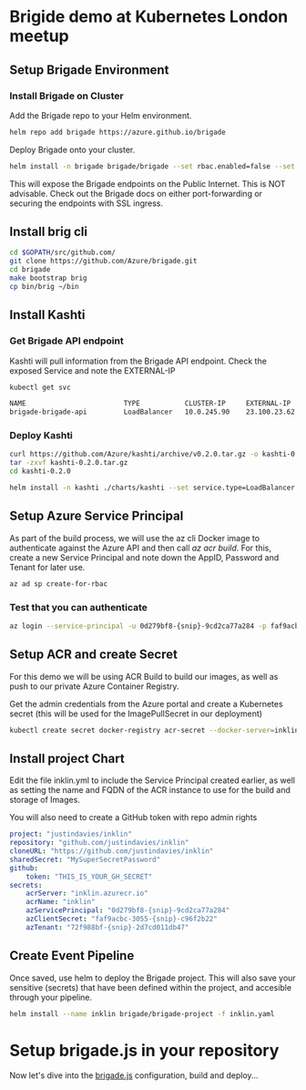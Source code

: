 # Brigide demo at Kubernetes London meetup



## Setup Brigade Environment

### Install Brigade on Cluster

Add the Brigade repo to your Helm environment.

```bash
helm repo add brigade https://azure.github.io/brigade

```

Deploy Brigade onto your cluster.

```bash
helm install -n brigade brigade/brigade --set rbac.enabled=false --set api.service.type=LoadBalancer
```

This will expose the Brigade endpoints on the Public Internet.  This is NOT advisable.  Check out the Brigade docs on either port-forwarding or securing the endpoints with SSL ingress.


## Install brig cli

```bash
cd $GOPATH/src/github.com/
git clone https://github.com/Azure/brigade.git
cd brigade
make bootstrap brig
cp bin/brig ~/bin
```

## Install Kashti

### Get Brigade API endpoint

Kashti will pull information from the Brigade API endpoint.  Check the exposed Service and note the EXTERNAL-IP

```bash
kubectl get svc

NAME                        TYPE           CLUSTER-IP     EXTERNAL-IP     PORT(S)          AGE
brigade-brigade-api         LoadBalancer   10.0.245.90    23.100.23.62    7745:31597/TCP   1h
```

### Deploy Kashti


```bash
curl https://github.com/Azure/kashti/archive/v0.2.0.tar.gz -o kashti-0.2.0.tar.gz
tar -zxvf kashti-0.2.0.tar.gz
cd kashti-0.2.0
```

```bash
helm install -n kashti ./charts/kashti --set service.type=LoadBalancer --set brigade.apiServer=http://23.100.23.62:7745
```


## Setup Azure Service Principal

As part of the build process, we will use the az cli Docker image to authenticate against the Azure API and then call *az acr build*.  For this, create a new Service Principal and note down the AppID, Password and Tenant for later use.

```bash
az ad sp create-for-rbac
```


### Test that you can authenticate

```bash
az login --service-principal -u 0d279bf8-{snip}-9cd2ca77a284 -p faf9acbc-{snip}-c654c96f2b22 --tenant 72f988bf-{snip}-2d7cd011db47
```

## Setup ACR and create Secret

For this demo we will be using ACR Build to build our images, as well as push to our private Azure Container Registry.

Get the admin credentials from the Azure portal and create a Kubernetes secret (this will be used for the ImagePullSecret in our deployment)

```bash
kubectl create secret docker-registry acr-secret --docker-server=inklin.azurecr.io --docker-username=inklin --docker-password=nV8oqk-{snip}-GR4J+ReHtK1Evc --docker-email=juda@microsoft.com
```



## Install project Chart
Edit the file inklin.yml to include the Service Principal created earlier, as well as setting the name and FQDN of the ACR instance to use for the build and storage of Images.

You will also need to create a GitHub token with repo admin rights

```yaml
project: "justindavies/inklin"
repository: "github.com/justindavies/inklin"
cloneURL: "https://github.com/justindavies/inklin"
sharedSecret: "MySuperSecretPassword"
github:
    token: "THIS_IS_YOUR_GH_SECRET"
secrets:
    acrServer: "inklin.azurecr.io"
    acrName: "inklin"
    azServicePrincipal: "0d279bf8-{snip}-9cd2ca77a284"
    azClientSecret: "faf9acbc-3055-{snip}-c96f2b22"
    azTenant: "72f988bf-{snip}-2d7cd011db47"
```

## Create Event Pipeline

Once saved, use helm to deploy the Brigade project.  This will also save your sensitive (secrets) that have been defined within the project, and accesible through your pipeline.


```bash
helm install --name inklin brigade/brigade-project -f inklin.yaml
```

# Setup brigade.js in your repository

Now let's dive into the [brigade.js](https://github.com/justindavies/inklin/blob/master/brigade.js) configuration, build and deploy...